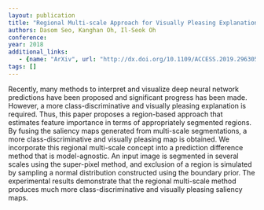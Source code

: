 ```yaml
---
layout: publication
title: "Regional Multi-scale Approach for Visually Pleasing Explanations of Deep Neural Networks"
authors: Dasom Seo, Kanghan Oh, Il-Seok Oh
conference: 
year: 2018
additional_links: 
   - {name: "ArXiv", url: "http://dx.doi.org/10.1109/ACCESS.2019.2963055"}
tags: []
---
```

Recently, many methods to interpret and visualize deep neural network
predictions have been proposed and significant progress has been made. However,
a more class-discriminative and visually pleasing explanation is required.
Thus, this paper proposes a region-based approach that estimates feature
importance in terms of appropriately segmented regions. By fusing the saliency
maps generated from multi-scale segmentations, a more class-discriminative and
visually pleasing map is obtained. We incorporate this regional multi-scale
concept into a prediction difference method that is model-agnostic. An input
image is segmented in several scales using the super-pixel method, and
exclusion of a region is simulated by sampling a normal distribution
constructed using the boundary prior. The experimental results demonstrate that
the regional multi-scale method produces much more class-discriminative and
visually pleasing saliency maps.